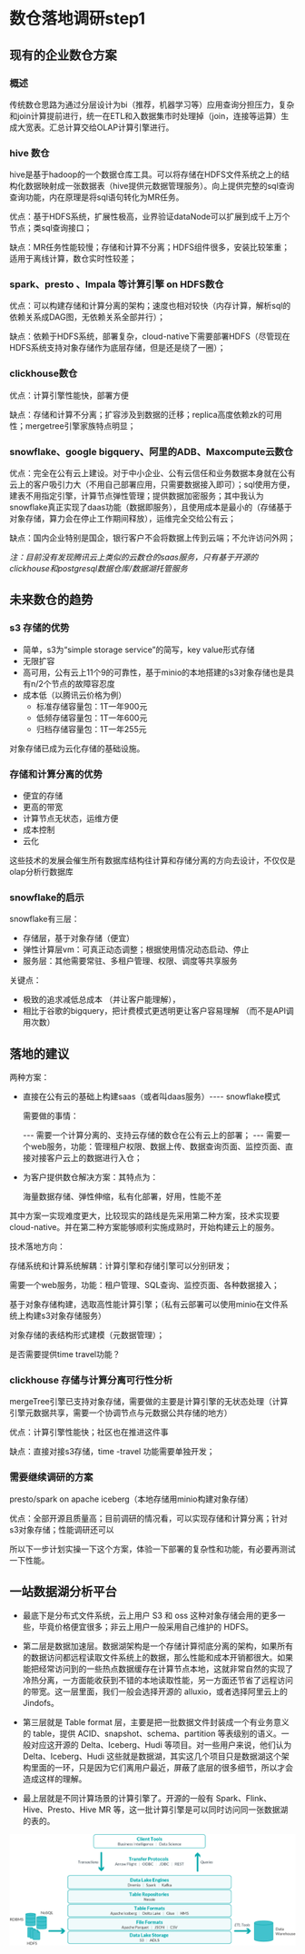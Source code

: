 # 数仓落地调研step1

## 现有的企业数仓方案

### 概述

传统数仓思路为通过分层设计为bi（推荐，机器学习等）应用查询分担压力，复杂和join计算提前进行，统一在ETL和入数据集市时处理掉（join，连接等运算）生成大宽表。汇总计算交给OLAP计算引擎进行。

### hive 数仓

hive是基于hadoop的一个数据仓库工具。可以将存储在HDFS文件系统之上的结构化数据映射成一张数据表（hive提供元数据管理服务）。向上提供完整的sql查询查询功能，内在原理是将sql语句转化为MR任务。

优点：基于HDFS系统，扩展性极高，业界验证dataNode可以扩展到成千上万个节点；类sql查询接口；

缺点：MR任务性能较慢；存储和计算不分离；HDFS组件很多，安装比较笨重；适用于离线计算，数仓实时性较差；

### spark、presto 、Impala 等计算引擎 on HDFS数仓

优点：可以构建存储和计算分离的架构；速度也相对较快（内存计算，解析sql的依赖关系成DAG图，无依赖关系全部并行）；

缺点：依赖于HDFS系统，部署复杂，cloud-native下需要部署HDFS（尽管现在HDFS系统支持对象存储作为底层存储，但是还是绕了一圈）；

### clickhouse数仓

优点：计算引擎性能快，部署方便

缺点：存储和计算不分离；扩容涉及到数据的迁移；replica高度依赖zk的可用性；mergetree引擎家族特点明显；

### snowflake、google bigquery、阿里的ADB、Maxcompute云数仓

优点：完全在公有云上建设。对于中小企业、公有云信任和业务数据本身就在公有云上的客户吸引力大（不用自己部署应用，只需要数据接入即可）；sql使用方便，建表不用指定引擎，计算节点弹性管理；提供数据加密服务；其中我认为snowflake真正实现了daas功能（数据即服务），且使用成本是最小的（存储基于对象存储，算力会在停止工作期间释放），运维完全交给公有云；

缺点：国内企业特别是国企，银行客户不会将数据上传到云端；不允许访问外网；

*注：目前没有发现腾讯云上类似的云数仓的saas服务，只有基于开源的clickhouse和postgresql数据仓库/数据湖托管服务*

## 未来数仓的趋势

### s3 存储的优势

+ 简单，s3为“simple storage service”的简写，key value形式存储
+ 无限扩容
+ 高可用，公有云上11个9的可靠性，基于minio的本地搭建的s3对象存储也是具有n/2个节点的故障容忍度
+ 成本低（以腾讯云价格为例）
  + 标准存储容量包：1T一年900元
  + 低频存储容量包：1T一年600元
  + 归档存储容量包：1T一年255元

对象存储已成为云化存储的基础设施。

### 存储和计算分离的优势

+ 便宜的存储
+ 更高的带宽
+ 计算节点无状态，运维方便
+ 成本控制
+ 云化

这些技术的发展会催生所有数据库结构往计算和存储分离的方向去设计，不仅仅是olap分析行数据库

### snowflake的启示

snowflake有三层：

+ 存储层，基于对象存储（便宜）
+ 弹性计算层vm：可真正动态调整；根据使用情况动态启动、停止
+ 服务层：其他需要常驻、多租户管理、权限、调度等共享服务

关键点：

+ 极致的追求减低总成本 （并让客户能理解），
+ 相比于谷歌的bigquery，把计费模式更透明更让客户容易理解 （而不是API调用次数）

## 落地的建议

两种方案：

+ 直接在公有云的基础上构建saas（或者叫daas服务）---- snowflake模式

  需要做的事情：

  ---  需要一个计算分离的、支持云存储的数仓在公有云上的部署；
  ---  需要一个web服务，功能：管理租户权限、数据上传、数据查询页面、监控页面、直接对接客户云上的数据进行入仓；

+ 为客户提供数仓解决方案：其特点为：

  海量数据存储、弹性伸缩，私有化部署，好用，性能不差

其中方案一实现难度更大，比较现实的路线是先采用第二种方案，技术实现要cloud-native。并在第二种方案能够顺利实施成熟时，开始构建云上的服务。

技术落地方向：

存储系统和计算系统解耦：计算引擎和存储引擎可以分别研发；

需要一个web服务，功能：租户管理、SQL查询、监控页面、各种数据接入；

基于对象存储构建，选取高性能计算引擎；（私有云部署可以使用minio在文件系统上构建s3对象存储服务）

对象存储的表结构形式建模（元数据管理）；

是否需要提供time travel功能？

### clickhouse 存储与计算分离可行性分析

mergeTree引擎已支持对象存储，需要做的主要是计算引擎的无状态处理（计算引擎元数据共享，需要一个协调节点与元数据公共存储的地方）

优点：计算引擎性能快；社区也在推进这件事

缺点：直接对接s3存储，time -travel 功能需要单独开发；

### 需要继续调研的方案

presto/spark on apache iceberg（本地存储用minio构建对象存储）

优点：全部开源且质量高；目前调研的情况看，可以实现存储和计算分离；针对s3对象存储；性能调研还可以

所以下一步计划实操一下这个方案，体验一下部署的复杂性和功能，有必要再测试一下性能。







## 一站数据湖分析平台

+ 最底下是分布式文件系统，云上用户 S3 和 oss 这种对象存储会用的更多一些，毕竟价格便宜很多；非云上用户一般采用自己维护的 HDFS。

+ 第二层是数据加速层。数据湖架构是一个存储计算彻底分离的架构，如果所有的数据访问都远程读取文件系统上的数据，那么性能和成本开销都很大。如果能把经常访问到的一些热点数据缓存在计算节点本地，这就非常自然的实现了冷热分离，一方面能收获到不错的本地读取性能，另一方面还节省了远程访问的带宽。这一层里面，我们一般会选择开源的 alluxio，或者选择阿里云上的 Jindofs。

+ 第三层就是 Table format 层，主要是把一批数据文件封装成一个有业务意义的 table，提供 ACID、snapshot、schema、partition 等表级别的语义。一般对应这开源的 Delta、Iceberg、Hudi 等项目。对一些用户来说，他们认为Delta、Iceberg、Hudi 这些就是数据湖，其实这几个项目只是数据湖这个架构里面的一环，只是因为它们离用户最近，屏蔽了底层的很多细节，所以才会造成这样的理解。

+ 最上层就是不同计算场景的计算引擎了。开源的一般有 Spark、Flink、Hive、Presto、Hive MR 等，这一批计算引擎是可以同时访问同一张数据湖的表的。

![what-is-2](https://github.com/kafka1991/lakehouseResearch/blob/master/picture/what-is-2.png)


